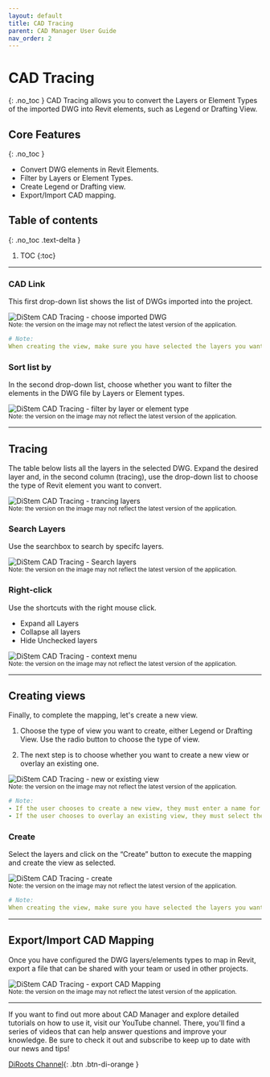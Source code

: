 ```yaml
---
layout: default
title: CAD Tracing
parent: CAD Manager User Guide
nav_order: 2
---
```


# CAD Tracing
{: .no_toc }
CAD Tracing allows you to convert the Layers or Element Types of the imported DWG into Revit elements, such as Legend or Drafting View.

## Core Features
{: .no_toc }
- Convert DWG elements in Revit Elements.
- Filter by Layers or Element Types.
- Create Legend or Drafting view.
- Export/Import CAD mapping.

## Table of contents
{: .no_toc .text-delta }

1. TOC
{:toc}

---

### CAD Link

This first drop-down list shows the list of DWGs imported into the project.

![DiStem CAD Tracing - choose imported DWG](../../../assets\images\CADManager\CT-CADLink.gif)  
<sub>Note: the version on the image may not reflect the latest version of the application.</sub>

```yaml
# Note:
When creating the view, make sure you have selected the layers you want to create. If no layers are selected, the views will be created blank.
```

### Sort list by

In the second drop-down list, choose whether you want to filter the elements in the DWG file by Layers or Element types.

![DiStem CAD Tracing - filter by layer or element type](../../../assets\images\CADManager\CT-SortList.gif)  
<sub>Note: the version on the image may not reflect the latest version of the application.</sub>

---

## Tracing

The table below lists all the layers in the selected DWG.
Expand the desired layer and, in the second column (tracing), use the drop-down list to choose the type of Revit element you want to convert.

![DiStem CAD Tracing - trancing layers](../../../assets\images\CADManager\CT-Tracing.gif)  
<sub>Note: the version on the image may not reflect the latest version of the application.</sub>

### Search Layers

Use the searchbox to search by specifc layers.

![DiStem CAD Tracing - Search layers](../../../assets\images\CADManager\CT-Search.gif)  
<sub>Note: the version on the image may not reflect the latest version of the application.</sub>

### Right-click

Use the shortcuts with the right mouse click.

- Expand all Layers
- Collapse all layers
- Hide Unchecked layers

![DiStem CAD Tracing - context menu](../../../assets\images\CADManager\CT-RightClick.gif)  
<sub>Note: the version on the image may not reflect the latest version of the application.</sub>

---

## Creating views

Finally, to complete the mapping, let's create a new view.

1. Choose the type of view you want to create, either Legend or Drafting View. Use the radio button to choose the type of view.

2. The next step is to choose whether you want to create a new view or overlay an existing one.

![DiStem CAD Tracing - new or existing view](../../../assets\images\CADManager\CT-View.gif)  
<sub>Note: the version on the image may not reflect the latest version of the application.</sub>

```yaml
# Note:
- If the user chooses to create a new view, they must enter a name for the view in the field below.
- If the user chooses to overlay an existing view, they must select the view they want to overlay.
```

### Create

Select the layers and click on the “Create” button to execute the mapping and create the view as selected.

![DiStem CAD Tracing - create](../../../assets\images\CADManager\CT-Create.gif)  
<sub>Note: the version on the image may not reflect the latest version of the application.</sub>

```yaml
# Note:
When creating the view, make sure you have selected the layers you want to create. If no layers are selected, the views will be created blank.
```

---

## Export/Import CAD Mapping

Once you have configured the DWG layers/elements types to map in Revit, export a file that can be shared with your team or used in other projects.

![DiStem CAD Tracing - export CAD Mapping](../../../assets\images\CADManager\CT-ExportImport.gif)  
<sub>Note: the version on the image may not reflect the latest version of the application.</sub>
 
---
 
If you want to find out more about CAD Manager and explore detailed tutorials on how to use it, visit our YouTube channel. There, you'll find a series of videos that can help answer questions and improve your knowledge. Be sure to check it out and subscribe to keep up to date with our news and tips!
 
[DiRoots Channel](https://www.youtube.com/@DiRootsNews){: .btn .btn-di-orange }